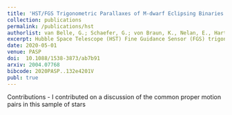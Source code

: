 ```yaml
---
title: 'HST/FGS Trigonometric Parallaxes of M-dwarf Eclipsing Binaries'
collection: publications
permalink: /publications/hst
authorlist: van Belle, G.; Schaefer, G.; von Braun, K., Nelan, E., Hartman, Zachary, Boyajian, T., Lopez-Morales, M., Ciardi, D.
excerpt: Hubble Space Telescope (HST) Fine Guidance Sensor (FGS) trigonometric parallax observations were obtained to directly determine distances to five nearby M-dwarf/M-dwarf eclipsing binary systems. These systems are intrinsically interesting as benchmark systems for establishing basic physical parameters for low-mass stars, such as luminosity L, and radius R. HST/FGS distances are also one of the few direct checks on Gaia trigonometric parallaxes, given the comparable sensitivity in both magnitude limit and determination of parallactic angles. A spectral energy distribution (SED) fit of each system's blended flux output was carried out, allowing for estimation of the bolometric flux from the primary and secondary components of each system. From the stellar M, L, and R values, the low-mass star relationships between L and M, and R and M, are compared against idealized expectations for such stars. An examination on the inclusion of these close M-dwarf/M-dwarf pairs in higher-order common proper motion (CPM) pairs is analyzed; each of the 5 systems has indications of being part of a CPM system. Unexpected distances on interesting objects found within the grid of parallactic reference stars are also presented, including a nearby M dwarf and a white dwarf.
date: 2020-05-01
venue: PASP
doi:  10.1088/1538-3873/ab7b91
arxiv: 2004.07768
bibcode: 2020PASP..132e4201V
publ: true
---
```


Contributions - I contributed on a discussion of the common proper motion pairs in this sample of stars
